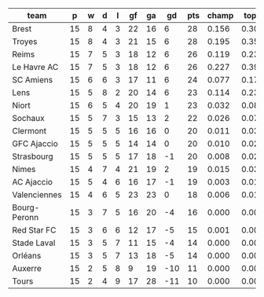 |     team     | p  | w | d | l | gf | ga | gd  | pts | champ | top2  | top3  | top4  |  5-7  | bot4  | bot3  | bot2  |
|--------------|----|---|---|---|----|----|-----|-----|-------|-------|-------|-------|-------|-------|-------|-------|
| Brest        | 15 | 8 | 4 | 3 | 22 | 16 |   6 |  28 | 0.156 | 0.303 | 0.431 | 0.543 | 0.247 | 0.003 | 0.001 | 0.000|
| Troyes       | 15 | 8 | 4 | 3 | 21 | 15 |   6 |  28 | 0.195 | 0.354 | 0.490 | 0.603 | 0.223 | 0.002 | 0.001 | 0.000|
| Reims        | 15 | 7 | 5 | 3 | 18 | 12 |   6 |  26 | 0.119 | 0.232 | 0.351 | 0.459 | 0.265 | 0.005 | 0.002 | 0.000|
| Le Havre AC  | 15 | 7 | 5 | 3 | 18 | 12 |   6 |  26 | 0.227 | 0.393 | 0.525 | 0.632 | 0.217 | 0.001 | 0.000 | 0.000|
| SC Amiens    | 15 | 6 | 6 | 3 | 17 | 11 |   6 |  24 | 0.077 | 0.176 | 0.279 | 0.386 | 0.274 | 0.008 | 0.004 | 0.002|
| Lens         | 15 | 5 | 8 | 2 | 20 | 14 |   6 |  23 | 0.114 | 0.233 | 0.351 | 0.457 | 0.258 | 0.006 | 0.002 | 0.000|
| Niort        | 15 | 6 | 5 | 4 | 20 | 19 |   1 |  23 | 0.032 | 0.083 | 0.145 | 0.215 | 0.244 | 0.030 | 0.014 | 0.005|
| Sochaux      | 15 | 5 | 7 | 3 | 15 | 13 |   2 |  22 | 0.026 | 0.072 | 0.123 | 0.186 | 0.250 | 0.034 | 0.017 | 0.005|
| Clermont     | 15 | 5 | 5 | 5 | 16 | 16 |   0 |  20 | 0.011 | 0.034 | 0.063 | 0.102 | 0.169 | 0.079 | 0.045 | 0.019|
| GFC Ajaccio  | 15 | 5 | 5 | 5 | 14 | 14 |   0 |  20 | 0.010 | 0.029 | 0.055 | 0.093 | 0.165 | 0.082 | 0.045 | 0.019|
| Strasbourg   | 15 | 5 | 5 | 5 | 17 | 18 |  -1 |  20 | 0.008 | 0.021 | 0.042 | 0.070 | 0.139 | 0.111 | 0.062 | 0.027|
| Nimes        | 15 | 4 | 7 | 4 | 21 | 19 |   2 |  19 | 0.015 | 0.037 | 0.069 | 0.114 | 0.179 | 0.072 | 0.038 | 0.016|
| AC Ajaccio   | 15 | 5 | 4 | 6 | 16 | 17 |  -1 |  19 | 0.003 | 0.010 | 0.021 | 0.039 | 0.093 | 0.178 | 0.107 | 0.051|
| Valenciennes | 15 | 4 | 6 | 5 | 23 | 23 |   0 |  18 | 0.006 | 0.017 | 0.038 | 0.066 | 0.141 | 0.124 | 0.071 | 0.031|
| Bourg-Peronn | 15 | 3 | 7 | 5 | 16 | 20 |  -4 |  16 | 0.000 | 0.003 | 0.009 | 0.016 | 0.047 | 0.328 | 0.222 | 0.124|
| Red Star FC  | 15 | 3 | 6 | 6 | 12 | 17 |  -5 |  15 | 0.001 | 0.002 | 0.003 | 0.008 | 0.033 | 0.408 | 0.288 | 0.167|
| Stade Laval  | 15 | 3 | 5 | 7 | 11 | 15 |  -4 |  14 | 0.000 | 0.001 | 0.003 | 0.006 | 0.029 | 0.441 | 0.313 | 0.188|
| Orléans      | 15 | 3 | 5 | 7 | 13 | 18 |  -5 |  14 | 0.000 | 0.001 | 0.002 | 0.004 | 0.021 | 0.494 | 0.363 | 0.223|
| Auxerre      | 15 | 2 | 5 | 8 |  9 | 19 | -10 |  11 | 0.000 | 0.000 | 0.000 | 0.001 | 0.005 | 0.740 | 0.627 | 0.467|
| Tours        | 15 | 2 | 4 | 9 | 17 | 28 | -11 |  10 | 0.000 | 0.000 | 0.000 | 0.000 | 0.002 | 0.856 | 0.777 | 0.654|
